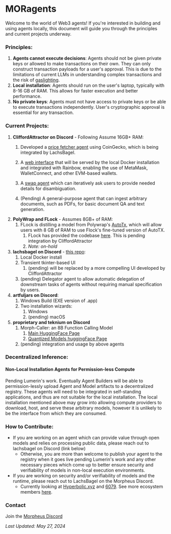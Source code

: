# MORagents

Welcome to the world of Web3 agents! If you're interested in building and using agents locally, this document will guide you through the principles and 
current projects underway.

### Principles:
1. **Agents cannot execute decisions**: Agents should not be given private keys or allowed to make transactions on their own. They can only construct transaction 
payloads for a user's approval. This is due to the limitations of current LLMs in understanding complex transactions and the risk of [gaslighting](https://arxiv.org/abs/2311.04235).
2. **Local installation**: Agents should run on the user's laptop, typically with 8-16 GB of RAM. This allows for faster execution and better performance.
3. **No private keys**: Agents must not have access to private keys or be able to execute transactions independently. User's cryptographic approval is essential for any 
transaction.

### Current Projects:
1. **CliffordAttractor on Discord** - Following Assume 16GB+ RAM:
   1. Developed a [price fetcher agent](https://github.com/cliffordattractor/moragents_dockers/) using CoinGecko, which is being integrated by LachsBagel.
   2. A [web interface](https://github.com/cliffordattractor/moragents_dockers/) that will be served by the local Docker installation and integrated with Rainbow, enabling the use of MetaMask, WalletConnect, and other 
   EVM-based wallets.
   3. A [swap agent](https://github.com/cliffordattractor/moragents_dockers/) which can iteratively ask users to provide needed details for disambiguation.

   4. (Pending) A general-purpose agent that can ingest arbitrary documents, such as PDFs, for basic document QA and text generation.
2. **PolyWrap and FLock** - Assumes 8GB+ of RAM:
   1. FLock is distilling a model from Polywrap's [AutoTx](https://github.com/polywrap/AutoTx), which will allow users with 8 GB of RAM to use Flock's fine-tuned version of 
   AutoTX. 
      1. FLock has provided the codebase [here](https://github.com/nickcom007/AutoTx). This is pending integration by CliffordAttractor
      2. *Note: on-hold*
3. **lachsbagel on Discord** - [this repo](https://github.com/LachsBagel/moragents): 
   1. Local Docker install
   2. Transient tkinter-based UI
      1. (pending) will be replaced by a more compelling UI developed by CliffordAttractor
   3. (pending) Delegator agent to allow automatic delegation of downstream tasks of agents without requiring manual specification by users.
4. **artfuljars on Discord**:
   1. Windows Build (EXE version of .app)
   2. Two installation wizards:
      1. Windows 
      2. (pending) macOS
5. **proprietary and teknium on Discord**
   1. Morph-Caller: an 8B Function Calling Model
      1. [Main HuggingFace Page](https://huggingface.co/Morpheus-Function-Calling/Morph-Caller)
      2. [Quantized Models huggingFace Page](https://huggingface.co/Morpheus-Function-Calling/Morph-Caller-GGUF)
   2. (pending) integration and usage by above agents

### Decentralized Inference:
#### Non-Local Installation Agents for Permission-less Compute
Pending Lumerin's work. Eventually Agent Builders will be able to permission-lessly upload Agent and Model artifacts to a decentralized registry.
These agents will need to be integrated in self-standing applications, and thus are not suitable for the local installation.
The local installation mentioned above may grow into allowing compute providers to download, host, and serve these arbitrary models, however it is unlikely to be the interface from which they are consumed.

### How to Contribute:
- If you are working on an agent which can provide value through open models and relies on processing public data, please reach out to lachsbagel on Discord (link below)   
  - Otherwise, you are more than welcome to publish your agent to the registry when it goes live pending Lumerin's work and any other necessary pieces which come up to better ensure security and verifiability of models in non-local execution environments.
- If you are working on security and/or verifiability of models and the runtime, please reach out to LachsBagel on the Morpheus Discord.
  - Currently looking at [Hyperbolic.xyz](https://hyperbolic.xyz) and [6079](https://6079-ai.gitbook.io/6079.ai/technology/6079-proof-of-inference-protocol). See more ecosystem members [here](https://mor.org/ecosystem).

### Contact
Join the [Morpheus Discord](https://discord.com/invite/Dc26EFb6JK)

*Last Updated: May 27, 2024*
